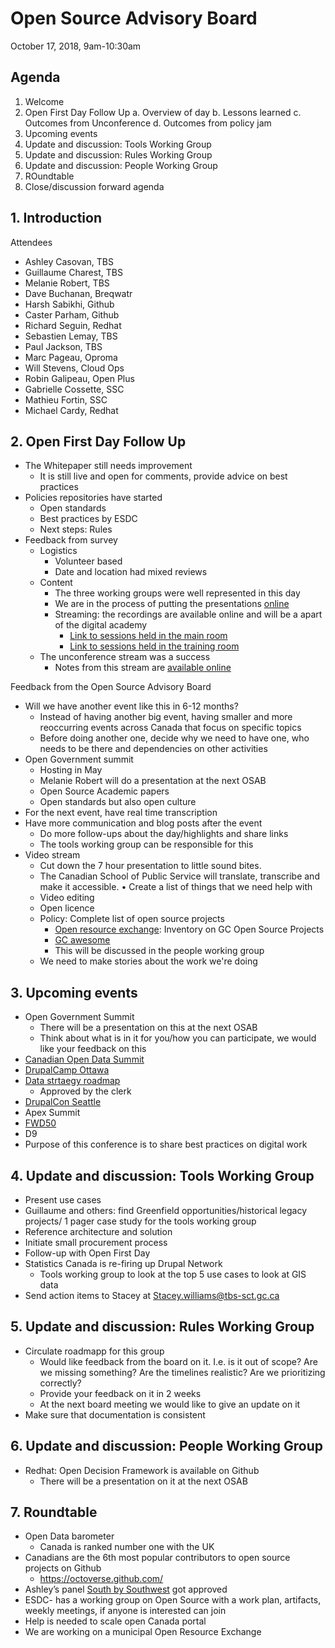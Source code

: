 # Open Source Advisory Board
October 17, 2018, 9am-10:30am

## Agenda 
1. Welcome
2. Open First Day Follow Up
  a. Overview of day
  b. Lessons learned 
  c. Outcomes from Unconference
  d. Outcomes from policy jam 
3. Upcoming events 
4. Update and discussion: Tools Working Group 
5. Update and discussion: Rules Working Group 
6. Update and discussion: People Working Group 
7. ROundtable 
8. Close/discussion forward agenda 

## 1. Introduction 
Attendees
* Ashley Casovan, TBS
* Guillaume Charest, TBS
* Melanie Robert, TBS
* Dave Buchanan, Breqwatr
* Harsh Sabikhi, Github
* Caster Parham, Github 
* Richard Seguin, Redhat
* Sebastien Lemay, TBS
* Paul Jackson, TBS
* Marc Pageau, Oproma 
* Will Stevens, Cloud Ops
* Robin Galipeau, Open Plus
* Gabrielle Cossette, SSC
* Mathieu Fortin, SSC
* Michael Cardy, Redhat

## 2. Open First Day Follow Up
* The Whitepaper still needs improvement 
  * It is still live and open for comments, provide advice on best practices 
* Policies repositories have started 
  * Open standards 
  * Best practices by ESDC 
  * Next steps: Rules
* Feedback from survey 
  * Logistics 
    * Volunteer based
    * Date and location had mixed reviews 
  * Content 
    * The three working groups were well represented in this day 
    * We are in the process of putting the presentations [online](https://canada-ca.github.io/ofd-joep/en/open-first-day-agenda.html)
    * Streaming: the recordings are available online and will be a apart of the digital academy 
      * [Link to sessions held in the main room](http://video.isilive.ca/tbs/2018-09-28-0830/floor.html)
      * [Link to sessions held in the training room](http://video.isilive.ca/tbs/2018-09-28-1030/floor.html)
  * The unconference stream was a success
    * Notes from this stream are [available online](https://docs.google.com/spreadsheets/d/1-M15msg1zRapCzhfzxhiIA9bS7DQhSwxT9THaCBWfZ8/edit#gid=2139688380)

Feedback from the Open Source Advisory Board
* Will we have another event like this in 6-12 months?
  * Instead of having another big event, having smaller and more reoccurring events across Canada that focus on specific topics 
  * Before doing another one, decide why we need to have one, who needs to be there and dependencies on other activities 
* Open Government summit 
  * Hosting in May
  * Melanie Robert will do a presentation at the next OSAB
  * Open Source Academic papers
  * Open standards but also open culture
* For the next event, have real time transcription 
* Have more communication and blog posts after the event
  * Do more follow-ups about the day/highlights and share links
  * The tools working group can be responsible for this
* Video stream
  * Cut down the 7 hour presentation to little sound bites. 
  * The Canadian School of Public Service will translate, transcribe and make it accessible. 
•	Create a list of things that we need help with 
  * Video editing 
  * Open licence 
  * Policy: Complete list of open source projects
    * [Open resource exchange](https://github.com/canada-ca/ore-ero): Inventory on GC Open Source Projects
    * [GC awesome](https://github.com/swill/awesome-gc/blob/master/CONTRIBUTING.md)
    * This will be discussed in the people working group
  * We need to make stories about the work we're doing
 
 ## 3. Upcoming events 
* Open Government Summit
  * There will be a presentation on this at the next OSAB
  * Think about what is in it for you/how you can participate, we would like your feedback on this
* [Canadian Open Data Summit](https://opendatasummit.ca/)
* [DrupalCamp Ottawa](https://drupalcampottawa.com/#/)
* [Data strtaegy roadmap](https://gccollab.ca/groups/profile/760988/entowards-a-government-of-canada-data-strategy-vers-une-stratu00e9gie-de-donnu00e9es-du-gouvernement-du-canadafrvers-une-stratu00e9gie-de-donnu00e9es-du-gouvernement-du-canada)
  * Approved by the clerk 
* [DrupalCon Seattle](https://events.drupal.org/seattle2019)
* Apex Summit 
* [FWD50](https://fwd50.com/)
 * D9
  * Purpose of this conference is to share best practices on digital work 

## 4. Update and discussion: Tools Working Group 
* Present use cases 
* Guillaume and others: find Greenfield opportunities/historical legacy projects/ 1 pager case study for the tools working group 
* Reference architecture and solution 
* Initiate small procurement process 
* Follow-up with Open First Day
* Statistics Canada is re-firing up Drupal Network
  * Tools working group to look at the top 5 use cases to look at GIS data 
* Send action items to Stacey at Stacey.williams@tbs-sct.gc.ca 

## 5. Update and discussion: Rules Working Group
* Circulate roadmapp for this group 
  * Would like feedback from the board on it. I.e. is it out of scope? Are we missing something? Are the timelines realistic? Are we prioritizing correctly?
  * Provide your feedback on it in 2 weeks
  * At the next board meeting we would like to give an update on it 
* Make sure that documentation is consistent 

## 6. Update and discussion: People Working Group 
* Redhat: Open Decision Framework is available on Github
  * There will be a presentation on it at the next OSAB
  
## 7. Roundtable 
* Open Data barometer
  * Canada is ranked number one with the UK 
* Canadians are the 6th most popular contributors to open source projects on Github 
  * https://octoverse.github.com/
* Ashley’s panel [South by Southwest](https://schedule.sxsw.com/2019/events/PP83596) got approved
* ESDC- has a working group on Open Source with a work plan, artifacts, weekly meetings, if anyone is interested can join 
* Help is needed to scale open Canada portal
* We are working on a municipal Open Resource Exchange 


